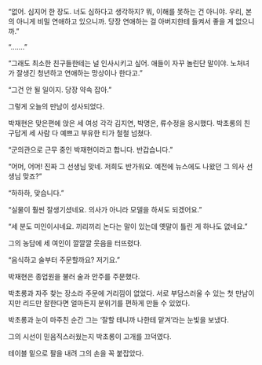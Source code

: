 “없어. 심지어 한 장도. 너도 심하다고 생각하지? 뭐, 이해를 못하는 건 아니야. 우리, 본의 아니게 비밀 연애하고 있으니까. 당장 연애하는 걸 아버지한테 들켜서 좋을 게 없으니까.”

“…….”

“그래도 최소한 친구들한테는 널 인사시키고 싶어. 애들이 자꾸 놀린단 말이야. 노처녀가 잘생긴 청년하고 연애하는 망상이나 한다고.”

“그건 안 될 일이지. 당장 약속 잡아.”

그렇게 오늘의 만남이 성사되었다.

박재현은 맞은편에 앉은 세 여성 각각 김지연, 박명은, 류수정을 응시했다. 박초롱의 친구답게 세 사람 다 예쁘고 부유한 티가 철철 넘쳤다.

“군의관으로 근무 중인 박재현이라고 합니다. 반갑습니다.”

“어머, 어머! 진짜 그 선생님 맞네. 저희도 반가워요. 예전에 뉴스에도 나왔던 그 의사 선생님 맞죠?”

“하하하, 맞습니다.”

“실물이 훨씬 잘생기셨네요. 의사가 아니라 모델을 하셔도 되겠어요.”

“세 분도 미인이시네요. 끼리끼리 논다는 말이 있는데 옛말이 틀린 게 하나도 없네요.”

그의 농담에 세 여인이 깔깔깔 웃음을 터뜨렸다.

“음식하고 술부터 주문할까요? 저기요.”

박재현은 종업원을 불러 술과 안주를 주문했다.

박초롱과 자주 찾는 장소라 주문에 거리낌이 없었다. 서로 부담스러울 수 있는 첫 만남이지만 리드만 잘한다면 얼마든지 분위기를 편하게 만들 수 있었다.

박초롱과 눈이 마주친 순간 그는 ‘잘할 테니까 나한테 맡겨’라는 눈빛을 보냈다.

그의 시선이 믿음직스러웠는지 박초롱이 고개를 끄덕였다.

테이블 밑으로 팔을 내려 그의 손을 꼭 붙잡았다.